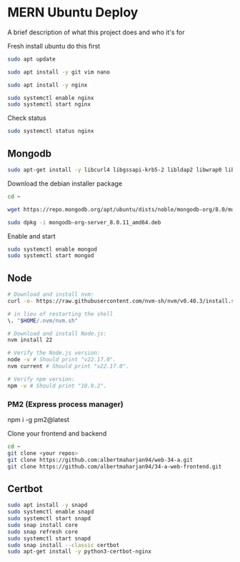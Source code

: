 
# MERN Ubuntu Deploy

A brief description of what this project does and who it's for

Fresh install ubuntu do this first
```bash
sudo apt update
```

```bash
sudo apt install -y git vim nano
```

```bash
sudo apt install -y nginx
```

```bash
sudo systemctl enable nginx 
sudo systemctl start nginx
```

Check status

```bash
sudo systemctl status nginx
```

## Mongodb
```bash
sudo apt-get install -y libcurl4 libgssapi-krb5-2 libldap2 libwrap0 libsasl2-2 libsasl2-modules libsasl2-modules-gssapi-mit openssl liblzma5
```

Download the debian installer package
```bash
cd ~

wget https://repo.mongodb.org/apt/ubuntu/dists/noble/mongodb-org/8.0/multiverse/binary-amd64/mongodb-org-server_8.0.11_amd64.deb
```

```bash
sudo dpkg -i mongodb-org-server_8.0.11_amd64.deb 
```

Enable and start 
```bash
sudo systemctl enable mongod
sudo systemctl start mongod
```

## Node
```bash
# Download and install nvm:
curl -o- https://raw.githubusercontent.com/nvm-sh/nvm/v0.40.3/install.sh | bash

# in lieu of restarting the shell
\. "$HOME/.nvm/nvm.sh"

# Download and install Node.js:
nvm install 22

# Verify the Node.js version:
node -v # Should print "v22.17.0".
nvm current # Should print "v22.17.0".

# Verify npm version:
npm -v # Should print "10.9.2".
```

### PM2 (Express process manager)
npm i -g pm2@latest

Clone your frontend and backend 

```bash
cd ~
git clone <your repos>
git clone https://github.com:albertmaharjan94/web-34-a.git
git clone https://github.com/albertmaharjan94/34-a-web-frontend.git
```

## Certbot
```bash
sudo apt install -y snapd
sudo systemctl enable snapd
sudo systemctl start snapd
sudo snap install core
sudo snap refresh core
sudo systemctl start snapd
sudo snap install --classic certbot
sudo apt-get install -y python3-certbot-nginx
```

